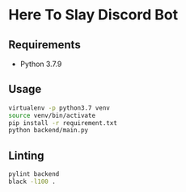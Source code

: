 # Here To Slay Discord Bot

## Requirements

+ Python 3.7.9

## Usage

``` bash
virtualenv -p python3.7 venv
source venv/bin/activate
pip install -r requirement.txt
python backend/main.py
```

## Linting

``` bash
pylint backend
black -l100 .
```
